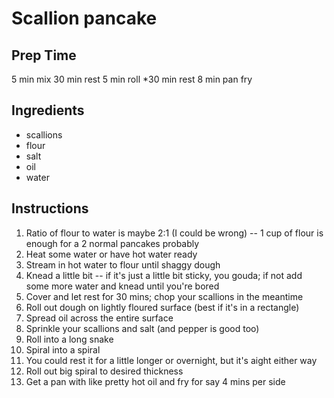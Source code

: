 # Scallion pancake

## Prep Time
5 min mix
30 min rest
5 min roll
*30 min rest
8 min pan fry

## Ingredients
- scallions
- flour
- salt
- oil
- water

## Instructions
1. Ratio of flour to water is maybe 2:1 (I could be wrong) -- 1 cup of flour is enough for a 2 normal pancakes probably
2. Heat some water or have hot water ready
3. Stream in hot water to flour until shaggy dough
4. Knead a little bit -- if it's just a little bit sticky, you gouda; if not add some more water and knead until you're bored
5. Cover and let rest for 30 mins; chop your scallions in the meantime
6. Roll out dough on lightly floured surface (best if it's in a rectangle)
7. Spread oil across the entire surface
8. Sprinkle your scallions and salt (and pepper is good too)
9. Roll into a long snake
10. Spiral into a spiral
11. You could rest it for a little longer or overnight, but it's aight either way
12. Roll out big spiral to desired thickness 
13. Get a pan with like pretty hot oil and fry for say 4 mins per side
